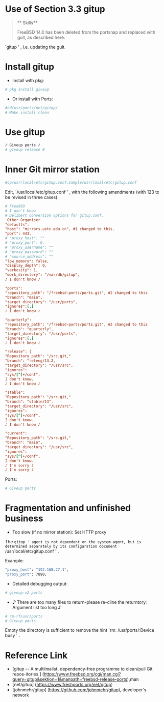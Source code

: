 # Use of Section 3.3 gitup

>** Skills**
>
>FreeBSD 14.0 has been deleted from the portsnap and replaced with guit, as described here.

`gitup ' , i.e. updating the guit.

# Install gitup

- Install with pkg:

```sh '
# pkg install giveup
````

- Or install with Ports:

```sh '
#cd/usr/ports/net/gitup/
# Make install clean
````

# Use gitup

```sh '
♪ Giveup ports ♪
# giveup release #
````

# Inner Git mirror station

```sh '
#cp/usr/local/etc/gitup.conf.sample/usr/local/etc/gitup.conf
````

Edit, `/usr/local/etc/gitup.conf ' , with the following amendments (with 123 to be revised in three cases):

```ini '
# FreeBSD
# I don't know
# Delibert conversion options for gitup.conf.
_Other Organiser
"defaults":
"host": "mirrors.ustc.edu.cn", #1 changed to this.
"port": 443,
# "proxy_host": ""
# "proxy_port": 0,
# "proxy_username": ""
# "proxy_password": ""
# "source_address": ""
"low_memory": false,
"display_depth": 0,
"verbosity": 1,
"work_directory": "/var/db/gitup",
♪ I don't know ♪

"ports":
"repository_path": "/freebsd-ports/ports.git", #2 changed to this
"branch": "main",
"target_directory": "/usr/ports",
"ignores":[,]
♪ I don't know ♪

"quarterly":
"repository_path": "/freebsd-ports/ports.git", #3 changed to this
"branch": "quarterly",
"target_directory": "/usr/ports",
"ignores":[,]
♪ I don't know ♪

"release": {
"Repository_path": "/src.git,"
"branch": "releng/13.2,
"target_directory": "/usr/src",
"ignores":
"sys/[^]+/conf",
I don't know.
♪ I don't know ♪

"stable":
"Repository_path": "/src.git,"
"branch": "stable/13",
"target_directory": "/usr/src",
"ignores":
"sys/[^]+/conf",
I don't know.
♪ I don't know ♪

"current":
"Repository_path": "/src.git,"
"branch": "main",
"target_directory": "/usr/src",
"ignores":
"sys/[^]+/conf",
I don't know.
♪ I'm sorry ♪
♪ I'm sorry ♪
````

Ports:

```sh '
# Giveup ports
````

# Fragmentation and unfinished business

- Too slow (if no mirror station): Set HTTP proxy

The `gitup ' agent is not dependent on the system agent, but is determined separately by its configuration document `/usr/local/etc/gitup.conf ' .

Example:

```sh '
"proxy_host": "192.168.27.1",
"proxy_port": 7890,
````

- Detailed debugging output:

```sh '
# giveup-v2 ports
````

- ♪ There are too many files to return-please re-cline the returntory: Argument list too long ♪

```sh '
# rm-rf/usr/ports
# Giveup ports
````

Empty the directory is sufficient to remove the hint `rm: /usr/ports/:Device busy ' .

# Reference Link

- [gitup -- A multiimalist, dependency-free programme to clean/pull Git repos-itories.] (https://www.freebsd.org/cgi/man.cgi?query=gitup&sektion=1&manpath=freebsd-release-ports),man
- [net/gitup] (https://www.freshports.org/net/gitup)
- [johnmehr/gitup] (https://github.com/johnmehr/gitup), developer's network
